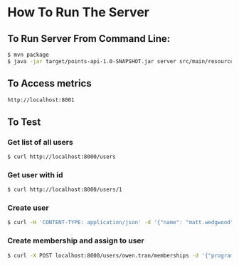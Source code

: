 # How To Run The Server

## To Run Server From Command Line:
```bash
$ mvn package
$ java -jar target/points-api-1.0-SNAPSHOT.jar server src/main/resources/api.yml
```

## To Access metrics
```bash
http://localhost:8001
```

## To Test

### Get list of all users
```bash
$ curl http://localhost:8000/users
```
### Get user with id
```bash
$ curl http://localhost:8000/users/1
```
### Create user
```bash
$ curl -H 'CONTENT-TYPE: application/json' -d '{"name": "matt.wedgwood"}' http://localhost:8000/users
```
### Create membership and assign to user
```bash
$ curl -X POST localhost:8000/users/owen.tran/memberships -d '{"program":"aadvantage","memberId":"12345678"}' -H 'CONTENT-TYPE: application/json' -i
```
